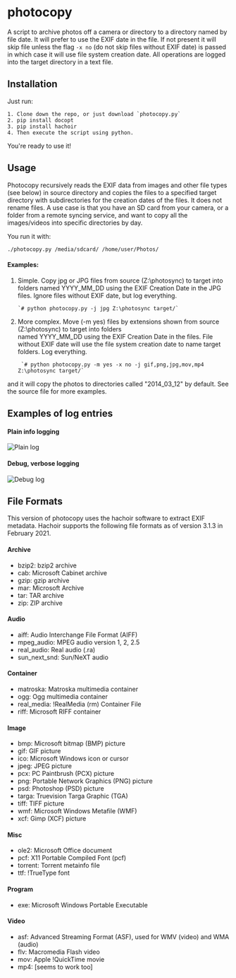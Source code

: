 photocopy
=========

A script to archive photos off a camera or directory to a directory named by file date. 
It will prefer to use the EXIF date in the file. If not present it will skip file unless the flag `-x no` 
(do not skip files without EXIF date) is passed in which case it will use file system creation date. All operations
are logged into the target directory in a text file. 

Installation
------------

Just run:

    1. Clone down the repo, or just download `photocopy.py`
    2. pip install docopt
    3. pip install hachoir
    4. Then execute the script using python.

You're ready to use it!


Usage
-----
Photocopy recursively reads the EXIF data from images and other file types (see below) in source directory and copies the files to a
specified target directory with subdirectories for the creation dates of the files. It does not rename files. A use case is that 
you have an SD card from your camera, or a folder from a remote syncing service, and want to copy all the images/videos into specific 
directories by day.

You run it with:

    ./photocopy.py /media/sdcard/ /home/user/Photos/
    
 #### Examples:
    
 1. Simple. Copy jpg or JPG files from source (Z:\photosync) to target into folders
       named YYYY_MM_DD using the EXIF Creation Date in the JPG files. Ignore files without
       EXIF date, but log everything.
       
        `# python photocopy.py -j jpg Z:\photosync target/`
        
2. More complex. Move (-m yes) files by extensions shown from source (Z:\photosync) to target into folders   
        named YYYY_MM_DD using the EXIF Creation Date in the files. File without EXIF date will use the file
        system creation date to name target folders. Log everything.
        
        `# python photocopy.py -m yes -x no -j gif,png,jpg,mov,mp4 Z:\photosync target/`

and it will copy the photos to directories called "2014_03_12" by default.
See the source file for more examples.


Examples of log entries
------------------------

#### Plain info logging

![Plain log](../master/doc/log01.png)


#### Debug, verbose logging

![Debug log](../master/doc/log1.png)



 File Formats
 -------------

This version of photocopy uses the hachoir software to extract EXIF metadata. Hachoir supports the following 
file formats as of version 3.1.3 in February 2021.

#### Archive
 *  bzip2: bzip2 archive
 *  cab: Microsoft Cabinet archive
 *  gzip: gzip archive
 *  mar: Microsoft Archive
 *  tar: TAR archive
 *  zip: ZIP archive
#### Audio
 *  aiff: Audio Interchange File Format (AIFF)
 *  mpeg_audio: MPEG audio version 1, 2, 2.5
 *  real_audio: Real audio (.ra)
 *  sun_next_snd: Sun/NeXT audio
#### Container
 *  matroska: Matroska multimedia container
 *  ogg: Ogg multimedia container
 *  real_media: !RealMedia (rm) Container File
 *  riff: Microsoft RIFF container
#### Image
 *  bmp: Microsoft bitmap (BMP) picture
 *  gif: GIF picture
 *  ico: Microsoft Windows icon or cursor
 *  jpeg: JPEG picture
 *  pcx: PC Paintbrush (PCX) picture
 *  png: Portable Network Graphics (PNG) picture
 *  psd: Photoshop (PSD) picture
 *  targa: Truevision Targa Graphic (TGA)
 *  tiff: TIFF picture
 *  wmf: Microsoft Windows Metafile (WMF)
 *  xcf: Gimp (XCF) picture
#### Misc
 *  ole2: Microsoft Office document
 *  pcf: X11 Portable Compiled Font (pcf)
 *  torrent: Torrent metainfo file
 *  ttf: !TrueType font
#### Program
 *  exe: Microsoft Windows Portable Executable
#### Video
 *  asf: Advanced Streaming Format (ASF), used for WMV (video) and WMA (audio)
 *  flv: Macromedia Flash video
 *  mov: Apple !QuickTime movie
 *  mp4: [seems to work too]

